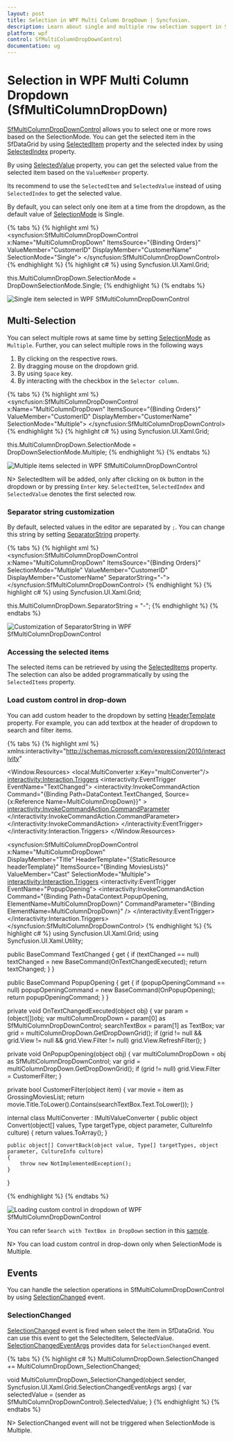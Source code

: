 ```yaml
---
layout: post
title: Selection in WPF Multi Column DropDown | Syncfusion.
description: Learn about single and multiple row selection support in Syncfusion WPF Multi Column DropDown and more details.
platform: wpf
control: SfMultiColumnDropDownControl
documentation: ug
---
```


# Selection in WPF Multi Column Dropdown (SfMultiColumnDropDown)

[SfMultiColumnDropDownControl](https://help.syncfusion.com/cr/wpf/Syncfusion.UI.Xaml.Grid.SfMultiColumnDropDownControl.html) allows you to select one or more rows based on the SelectionMode. You can get the selected item in the SfDataGrid by using [SelectedItem](http://help.syncfusion.com/cr/cref_files/wpf/Syncfusion.SfGrid.WPF~Syncfusion.UI.Xaml.Grid.SfMultiColumnDropDownControl~SelectedItem.html) property and the selected index by using [SelectedIndex](http://help.syncfusion.com/cr/cref_files/wpf/Syncfusion.SfGrid.WPF~Syncfusion.UI.Xaml.Grid.SfMultiColumnDropDownControl~SelectedIndex.html) property. 

By using [SelectedValue](http://help.syncfusion.com/cr/cref_files/wpf/Syncfusion.SfGrid.WPF~Syncfusion.UI.Xaml.Grid.SfMultiColumnDropDownControl~SelectedValue.html) property, you can get the selected value from the selected item based on the `ValueMember` property.

Its recommend to use the `SelectedItem` and `SelectedValue` instead of using `SelectedIndex` to get the selected value. 

By default, you can select only one item at a time from the dropdown, as the default value of [SelectionMode](https://help.syncfusion.com/cr/wpf/Syncfusion.UI.Xaml.Grid.SfMultiColumnDropDownControl.html#Syncfusion_UI_Xaml_Grid_SfMultiColumnDropDownControl_SelectionModeProperty) is Single.

{% tabs %}
{% highlight xml %}
<syncfusion:SfMultiColumnDropDownControl x:Name="MultiColumnDropDown"
                         ItemsSource="{Binding Orders}"
						 ValueMember="CustomerID"
                         DisplayMember="CustomerName"
                         SelectionMode="Single">
</syncfusion:SfMultiColumnDropDownControl>
{% endhighlight %}
{% highlight c# %}
using Syncfusion.UI.Xaml.Grid;

this.MultiColumnDropDown.SelectionMode = DropDownSelectionMode.Single;
{% endhighlight %}
{% endtabs %}

![Single item selected in WPF SfMultiColumnDropDownControl](Selection_images/Selection_img1.png)

## Multi-Selection

You can select multiple rows at same time by setting [SelectionMode](https://help.syncfusion.com/cr/wpf/Syncfusion.UI.Xaml.Grid.SfMultiColumnDropDownControl.html#Syncfusion_UI_Xaml_Grid_SfMultiColumnDropDownControl_SelectionModeProperty) as `Multiple`. Further, you can select multiple rows in the following ways

1. By clicking on the respective rows.
2. By dragging mouse on the dropdown grid.
3. By using `Space` key.
4. By interacting with the checkbox in the `Selector column`.

{% tabs %}
{% highlight xml %}
<syncfusion:SfMultiColumnDropDownControl x:Name="MultiColumnDropDown"
                         ItemsSource="{Binding Orders}"
						 ValueMember="CustomerID"
                         DisplayMember="CustomerName"
                         SelectionMode="Multiple">
</syncfusion:SfMultiColumnDropDownControl>
{% endhighlight %}
{% highlight c# %}
using Syncfusion.UI.Xaml.Grid;

this.MultiColumnDropDown.SelectionMode = DropDownSelectionMode.Multiple;
{% endhighlight %}
{% endtabs %}

![Multiple items selected in WPF SfMultiColumnDropDownControl](Selection_images/Selection_img2.png)

N> SelectedItem will be added, only after clicking on `Ok` button in the dropdown or by pressing `Enter` key. `SelectedItem`, `SelectedIndex` and `SelectedValue` denotes the first selected row.

### Separator string customization

By default, selected values in the editor are separated by `;`. You can change this string by setting [SeparatorString](https://help.syncfusion.com/cr/wpf/Syncfusion.UI.Xaml.Grid.SfMultiColumnDropDownControl.html#Syncfusion_UI_Xaml_Grid_SfMultiColumnDropDownControl_SeparatorStringProperty) property.

{% tabs %}
{% highlight xml %}
<syncfusion:SfMultiColumnDropDownControl x:Name="MultiColumnDropDown"
                         ItemsSource="{Binding Orders}"
                         SelectionMode="Multiple"
						 ValueMember="CustomerID"
                         DisplayMember="CustomerName"
                         SeparatorString="-">            
</syncfusion:SfMultiColumnDropDownControl>
{% endhighlight %}
{% highlight c# %}
using Syncfusion.UI.Xaml.Grid;

this.MultiColumnDropDown.SeparatorString = "-";
{% endhighlight %}
{% endtabs %}

![Customization of SeparatorString in WPF SfMultiColumnDropDownControl](Selection_images/Selection_img3.png)

### Accessing the selected items

The selected items can be retrieved by using the [SelectedItems](https://help.syncfusion.com/cr/wpf/Syncfusion.UI.Xaml.Grid.SfMultiColumnDropDownControl.html#Syncfusion_UI_Xaml_Grid_SfMultiColumnDropDownControl_SelectedItems) property. The selection can also be added programmatically by using the `SelectedItems` property.

### Load custom control in drop-down

You can add custom header to the dropdown by setting [HeaderTemplate](https://help.syncfusion.com/cr/wpf/Syncfusion.UI.Xaml.Grid.SfMultiColumnDropDownControl.html#Syncfusion_UI_Xaml_Grid_SfMultiColumnDropDownControl_HeaderTemplateProperty) property. For example, you can add textbox at the header of dropdown to search and filter items.

{% tabs %}
{% highlight xml %}
xmlns:interactivity="http://schemas.microsoft.com/expression/2010/interactivity"

<Window.Resources>
    <local:MultiConverter x:Key="multiConverter"/>
    <DataTemplate x:Key="headerTemplate">
        <Border BorderThickness="0,0,0,1" BorderBrush="Gray">
            <TextBox x:Name="searchTextBox" Margin="3" >
                <interactivity:Interaction.Triggers>
                    <interactivity:EventTrigger EventName="TextChanged">
                        <interactivity:InvokeCommandAction Command="{Binding Path=DataContext.TextChanged, Source={x:Reference Name=MultiColumnDropDown}}" >
                            <interactivity:InvokeCommandAction.CommandParameter>
                                <MultiBinding Converter="{StaticResource multiConverter}">
                                    <Binding Source="{x:Reference Name=MultiColumnDropDown}"/>
                                    <Binding RelativeSource="{RelativeSource Mode=FindAncestor, AncestorType=TextBox}"/>
                                </MultiBinding>
                            </interactivity:InvokeCommandAction.CommandParameter>
                        </interactivity:InvokeCommandAction>
                    </interactivity:EventTrigger>
                </interactivity:Interaction.Triggers>
            </TextBox>
        </Border>
    </DataTemplate>
</Window.Resources>
	
<syncfusion:SfMultiColumnDropDownControl x:Name="MultiColumnDropDown"                                        
                                         DisplayMember="Title"
                                         HeaderTemplate="{StaticResource headerTemplate}"
                                         ItemsSource="{Binding MoviesLists}" 
                                         ValueMember="Cast" 
                                         SelectionMode="Multiple">
    <interactivity:Interaction.Triggers>
        <interactivity:EventTrigger EventName="PopupOpening">
            <interactivity:InvokeCommandAction 
			        Command="{Binding Path=DataContext.PopupOpening, ElementName=MultiColumnDropDown}"
                    CommandParameter="{Binding ElementName=MultiColumnDropDown}" />
        </interactivity:EventTrigger>
    </interactivity:Interaction.Triggers>
</syncfusion:SfMultiColumnDropDownControl>
{% endhighlight %}
{% highlight c# %}
using Syncfusion.UI.Xaml.Grid;
using Syncfusion.UI.Xaml.Utility;

public BaseCommand TextChanged
{
    get
    {
        if (textChanged == null)
            textChanged = new BaseCommand(OnTextChangedExecuted);
        return textChanged;
    }
}

public BaseCommand PopupOpening
{
    get
    {
        if (popupOpeningCommand == null)
            popupOpeningCommand = new BaseCommand(OnPopupOpening);
        return popupOpeningCommand;
    }
}

private void OnTextChangedExecuted(object obj)
{
    var param = (object[])obj;
    var multiColumnDropDown = param[0] as SfMultiColumnDropDownControl;
    searchTextBox = param[1] as TextBox;
    var grid = multiColumnDropDown.GetDropDownGrid();
    if (grid != null && grid.View != null && grid.View.Filter != null)
        grid.View.RefreshFilter();
}

private void OnPopupOpening(object obj)
{
    var multiColumnDropDown = obj as SfMultiColumnDropDownControl;
    var grid = multiColumnDropDown.GetDropDownGrid();
    if (grid != null)
        grid.View.Filter = CustomerFilter;
}

private bool CustomerFilter(object item)
{
    var movie = item as GrossingMoviesList;
    return movie.Title.ToLower().Contains(searchTextBox.Text.ToLower());
}

internal class MultiConverter : IMultiValueConverter
{
    public object Convert(object[] values, Type targetType, object parameter, CultureInfo culture)
    {
        return values.ToArray();
    }

    public object[] ConvertBack(object value, Type[] targetTypes, object parameter, CultureInfo culture)
    {
        throw new NotImplementedException();
    }
}
	
{% endhighlight %}
{% endtabs %}

![Loading custom control in dropdown of WPF SfMultiColumnDropDownControl](Selection_images/Selection_img4.png)

You can refer `Search with TextBox in DropDown` section in this [sample](https://github.com/syncfusion/wpf-demos/tree/master/MultiColumn%20Dropdown/MultiColumnDropDownDemo/CS).

N> You can load custom control in drop-down only when SelectionMode is Multiple.

## Events

You can handle the selection operations in SfMultiColumnDropDownControl by using [SelectionChanged](http://help.syncfusion.com/cr/cref_files/wpf/Syncfusion.SfGrid.WPF~Syncfusion.UI.Xaml.Grid.SfMultiColumnDropDownControl~SelectionChanged_EV.html) event.

### SelectionChanged

[SelectionChanged](https://help.syncfusion.com/cr/wpf/Syncfusion.UI.Xaml.Grid.SfMultiColumnDropDownControl.html) event is fired when select the item in SfDataGrid. You can use this event to get the SelectedItem, SelectedValue. [SelectionChangedEventArgs](http://help.syncfusion.com/cr/cref_files/wpf/Syncfusion.SfGrid.WPF~Syncfusion.UI.Xaml.Grid.SelectionChangedEventArgs.html) provides data for `SelectionChanged` event.

{% tabs %}
{% highlight c# %}
MultiColumnDropDown.SelectionChanged += MultiColumnDropDown_SelectionChanged;

void MultiColumnDropDown_SelectionChanged(object sender, Syncfusion.UI.Xaml.Grid.SelectionChangedEventArgs args)
{
     var selectedValue = (sender as SfMultiColumnDropDownControl).SelectedValue;
}
{% endhighlight %}
{% endtabs %}

N> SelectionChanged event will not be triggered when SelectionMode is Multiple.